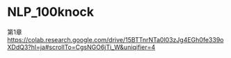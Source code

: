 # NLP_100knock
第1章
https://colab.research.google.com/drive/15BTTnrNTa0l03zJg4EGh0fe339oXDdQ3?hl=ja#scrollTo=CgsNGO6jTi_W&uniqifier=4
